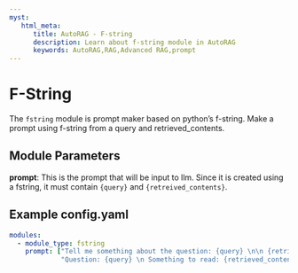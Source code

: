 ```yaml
---
myst:
   html_meta:
      title: AutoRAG - F-string
      description: Learn about f-string module in AutoRAG
      keywords: AutoRAG,RAG,Advanced RAG,prompt
---
```

# F-String

The `fstring` module is prompt maker based on python’s f-string. Make a prompt using f-string from a query and retrieved_contents.


## **Module Parameters**

**prompt**: This is the prompt that will be input to llm. Since it is created using a fstring, it must contain `{query}` and `{retreived_contents}`.

## **Example config.yaml**
```yaml
modules:
  - module_type: fstring
    prompt: ["Tell me something about the question: {query} \n\n {retrieved_contents}",
             "Question: {query} \n Something to read: {retrieved_contents} \n What's your answer?"]
```
